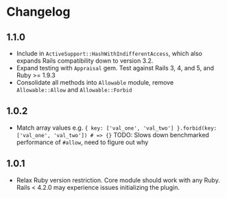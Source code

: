 # Changelog
1.1.0
-----
* Include in `ActiveSupport::HashWithIndifferentAccess`, which also expands Rails compatibility down to version 3.2.
* Expand testing with `Appraisal` gem. Test against Rails 3, 4, and 5, and Ruby >= 1.9.3
* Consolidate all methods into `Allowable` module, remove `Allowable::Allow` and `Allowable::Forbid`

1.0.2
-----
* Match array values e.g. `{ key: ['val_one', 'val_two'] }.forbid(key: ['val_one', 'val_two']) # => {}` TODO: Slows down benchmarked performance of `#allow`, need to figure out why

1.0.1
-----
* Relax Ruby version restriction. Core module should work with any Ruby. Rails < 4.2.0 may experience issues initializing the plugin.
